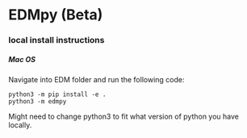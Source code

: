 # EDMpy (Beta)
### local install instructions
##### Mac OS

Navigate into EDM folder and run the following code:
```
python3 -m pip install -e .
python3 -m edmpy
```

Might need to change python3 to fit what version of python you have locally.